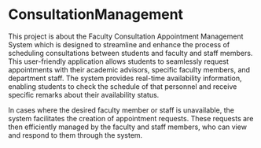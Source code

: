 # ConsultationManagement
This project is about the Faculty Consultation Appointment Management System which is designed to streamline and enhance the process of scheduling consultations between students and faculty and staff members. This user-friendly application allows students to seamlessly request appointments with their academic advisors, specific faculty members, and department staff. The system provides real-time availability information, enabling students to check the schedule of that personnel and receive specific remarks about their availability status.

In cases where the desired faculty member or staff is unavailable, the system facilitates the creation of appointment requests. These requests are then efficiently managed by the faculty and staff members, who can view and respond to them through the system.
